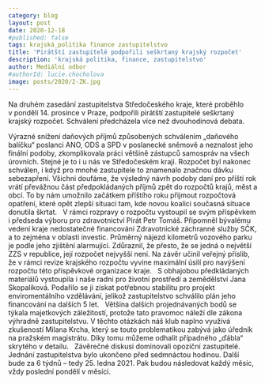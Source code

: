 ```yaml
---
category: blog
layout: post
date: 2020-12-18
#published: false
tags: krajská_politika finance zastupitelstvo
title: 'Pirátští zastupitelé podpořili seškrtaný krajský rozpočet'
description: 'krajská politika, finance, zastupitelstvo'
author: Mediální odbor
#authorId: lucie.chocholova
image: posts/2020/2-ZK.jpg
---
```


Na druhém zasedání zastupitelstva Středočeského kraje, které proběhlo v pondělí 14. prosince v Praze, podpořili pirátští zastupitelé seškrtaný krajský rozpočet. Schválení předcházela více než dvouhodinová debata.

Výrazné snížení daňových příjmů způsobených schválením „daňového balíčku“ poslanci ANO, ODS a SPD v poslanecké sněmově a neznalost jeho finální podoby, zkomplikovala práci většině zástupců samospráv na všech úrovních. Stejné je to i u nás ve Středočeském kraji. Rozpočet byl nakonec schválen, i když pro mnohé zastupitele to znamenalo značnou dávku sebezapření. Všichni doufáme, že výsledný návrh podoby daní pro příští rok vrátí převážnou část předpokládaných příjmů zpět do rozpočtů krajů, měst a obcí. To by nám umožnilo začátkem příštího roku přijmout rozpočtová opatření, které opět zlepší situaci tam, kde novou koalici současná situace donutila škrtat.
 
V rámci rozpravy o rozpočtu vystoupil se svým příspěvkem i předseda výboru pro zdravotnictví Pirát Petr Tomáš. Připomněl bývalému vedení kraje nedostatečné financování Zdravotnické záchranné služby SČK, a to zejména v oblasti investic. Průměrný nájezd kilometrů vozového parku je podle jeho zjištění alarmující. Zdůraznil, že přesto, že se jedná o největší ZZS v republice, její rozpočet nejvyšší není. Na závěr učinil veřejný příslib, že v rámci revize krajského rozpočtu vyvine maximální úsilí pro navýšení rozpočtu této příspěvkové organizace kraje.
 
S obhajobou předkládaných materiálů vystoupila i naše radní pro životní prostředí a zemědělství Jana Skopalíková. Podařilo se jí získat potřebnou stabilitu pro projekt enviromentálního vzdělávání, jelikož zastupitelstvo schválilo plán jeho financování na dalších 5 let.
 
Většina dalších projednávaných bodů se týkala majetkových záležitostí, protože tato pravomoc náleží dle zákona výhradně zastupitelstvu. V těchto otázkách náš klub naplno využívá zkušeností Milana Krcha, který se touto problematikou zabývá jako úředník na pražském magistrátu. Díky tomu můžeme odhalit případného „ďábla“ skrytého v detailu.
 
Závěrečné diskusi dominovali opoziční zastupitelé. Jednání zastupitelstva bylo ukončeno před sedmnáctou hodinou. Další bude za 6 týdnů – tedy 25. ledna 2021. Pak budou následovat každý měsíc, vždy poslední pondělí v měsíci.
